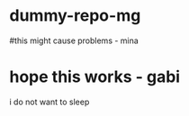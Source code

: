 # dummy-repo-mg

#this might cause problems - mina
# hope this works - gabi

i do not want to sleep
